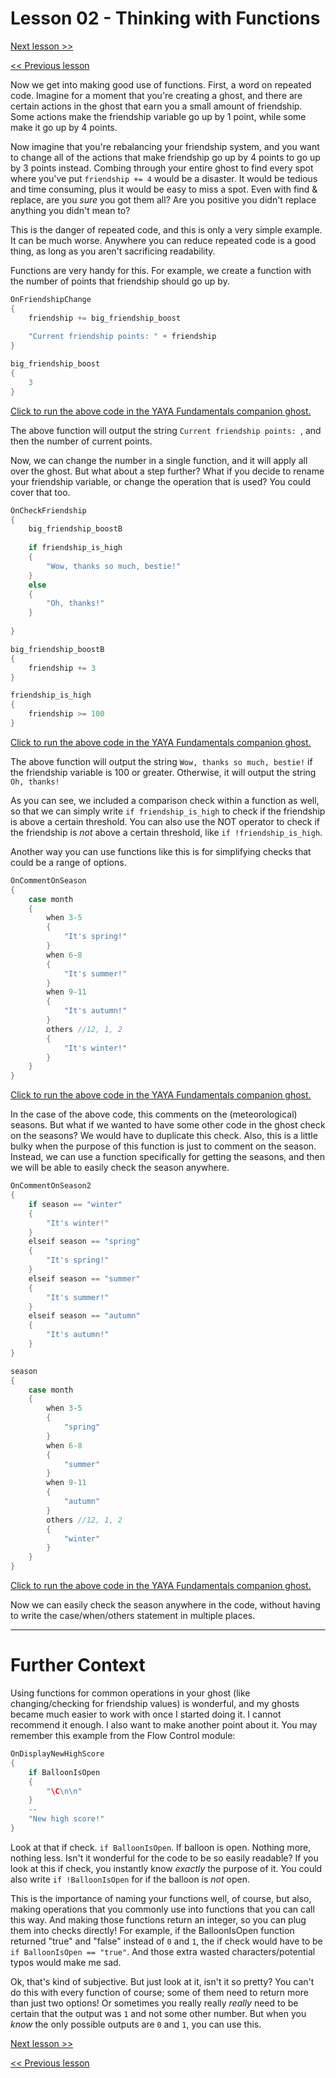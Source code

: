 # Lesson 02 - Thinking with Functions

[Next lesson >>](../module_04_functions/03_pure_functions.md)

[<< Previous lesson](../module_04_functions/01_shiori_events_vs_functions.md)

Now we get into making good use of functions. First, a word on repeated code. Imagine for a moment that you're creating a ghost, and there are certain actions in the ghost that earn you a small amount of friendship. Some actions make the friendship variable go up by 1 point, while some make it go up by 4 points.

Now imagine that you're rebalancing your friendship system, and you want to change all of the actions that make friendship go up by 4 points to go up by 3 points instead. Combing through your entire ghost to find every spot where you've put `friendship += 4` would be a disaster. It would be tedious and time consuming, plus it would be easy to miss a spot. Even with find & replace, are you *sure* you got them all? Are you positive you didn't replace anything you didn't mean to?

This is the danger of repeated code, and this is only a very simple example. It can be much worse. Anywhere you can reduce repeated code is a good thing, as long as you aren't sacrificing readability.

Functions are very handy for this. For example, we create a function with the number of points that friendship should go up by.

```c
OnFriendshipChange
{
	friendship += big_friendship_boost
	
	"Current friendship points: " + friendship
}

big_friendship_boost
{
	3
}
```

[Click to run the above code in the YAYA Fundamentals companion ghost.](https://zichqec.github.io/s-the-skeleton/jump.html?url=x-ukagaka-link%3Atype%3Devent%26ghost%3DYAYA%20Fundamentals%26info%3DOnExample.M4.L2.FriendshipChange)

The above function will output the string `Current friendship points: `, and then the number of current points.

Now, we can change the number in a single function, and it will apply all over the ghost. But what about a step further? What if you decide to rename your friendship variable, or change the operation that is used? You could cover that too.

```c
OnCheckFriendship
{
	big_friendship_boostB
	
	if friendship_is_high
	{
		"Wow, thanks so much, bestie!"
	}
	else
	{
		"Oh, thanks!"
	}
	
}

big_friendship_boostB
{
	friendship += 3
}

friendship_is_high
{
	friendship >= 100
}
```

[Click to run the above code in the YAYA Fundamentals companion ghost.](https://zichqec.github.io/s-the-skeleton/jump.html?url=x-ukagaka-link%3Atype%3Devent%26ghost%3DYAYA%20Fundamentals%26info%3DOnExample.M4.L2.CheckFriendship)

The above function will output the string `Wow, thanks so much, bestie!` if the friendship variable is 100 or greater. Otherwise, it will output the string `Oh, thanks!`

As you can see, we included a comparison check within a function as well, so that we can simply write `if friendship_is_high` to check if the friendship is above a certain threshold. You can also use the NOT operator to check if the friendship is *not* above a certain threshold, like `if !friendship_is_high`.


Another way you can use functions like this is for simplifying checks that could be a range of options.

```c
OnCommentOnSeason
{
	case month
	{
		when 3-5
		{
			"It's spring!"
		}
		when 6-8
		{
			"It's summer!"
		}
		when 9-11
		{
			"It's autumn!"
		}
		others //12, 1, 2
		{
			"It's winter!"
		}
	}
}
```

[Click to run the above code in the YAYA Fundamentals companion ghost.](https://zichqec.github.io/s-the-skeleton/jump.html?url=x-ukagaka-link%3Atype%3Devent%26ghost%3DYAYA%20Fundamentals%26info%3DOnExample.M4.L2.CommentOnSeason)

In the case of the above code, this comments on the (meteorological) seasons. But what if we wanted to have some other code in the ghost check on the seasons? We would have to duplicate this check. Also, this is a little bulky when the purpose of this function is just to comment on the season. Instead, we can use a function specifically for getting the seasons, and then we will be able to easily check the season anywhere.

```c
OnCommentOnSeason2
{
	if season == "winter"
	{
		"It's winter!"
	}
	elseif season == "spring"
	{
		"It's spring!"
	}
	elseif season == "summer"
	{
		"It's summer!"
	}
	elseif season == "autumn"
	{
		"It's autumn!"
	}
}

season
{
	case month
	{
		when 3-5
		{
			"spring"
		}
		when 6-8
		{
			"summer"
		}
		when 9-11
		{
			"autumn"
		}
		others //12, 1, 2
		{
			"winter"
		}
	}
}
```

[Click to run the above code in the YAYA Fundamentals companion ghost.](https://zichqec.github.io/s-the-skeleton/jump.html?url=x-ukagaka-link%3Atype%3Devent%26ghost%3DYAYA%20Fundamentals%26info%3DOnExample.M4.L2.CommentOnSeason2)

Now we can easily check the season anywhere in the code, without having to write the case/when/others statement in multiple places.

---

# Further Context

Using functions for common operations in your ghost (like changing/checking for friendship values) is wonderful, and my ghosts became much easier to work with once I started doing it. I cannot recommend it enough. I also want to make another point about it. You may remember this example from the Flow Control module:

```c
OnDisplayNewHighScore
{
	if BalloonIsOpen
	{
		"\C\n\n"
	}
	--
	"New high score!"
}
```

Look at that if check. `if BalloonIsOpen`. If balloon is open. Nothing more, nothing less. Isn't it wonderful for the code to be so easily readable? If you look at this if check, you instantly know *exactly* the purpose of it. You could also write `if !BalloonIsOpen` for if the balloon is *not* open.

This is the importance of naming your functions well, of course, but also, making operations that you commonly use into functions that you can call this way. And making those functions return an integer, so you can plug them into checks directly! For example, if the BalloonIsOpen function returned "true" and "false" instead of `0` and `1`, the if check would have to be `if BalloonIsOpen == "true"`. And those extra wasted characters/potential typos would make me sad.

Ok, that's kind of subjective. But just look at it, isn't it so pretty? You can't do this with every function of course; some of them need to return more than just two options! Or sometimes you really really *really* need to be certain that the output was `1` and not some other number. But when you *know* the only possible outputs are `0` and `1`, you can use this.

[Next lesson >>](../module_04_functions/03_pure_functions.md)

[<< Previous lesson](../module_04_functions/01_shiori_events_vs_functions.md)
